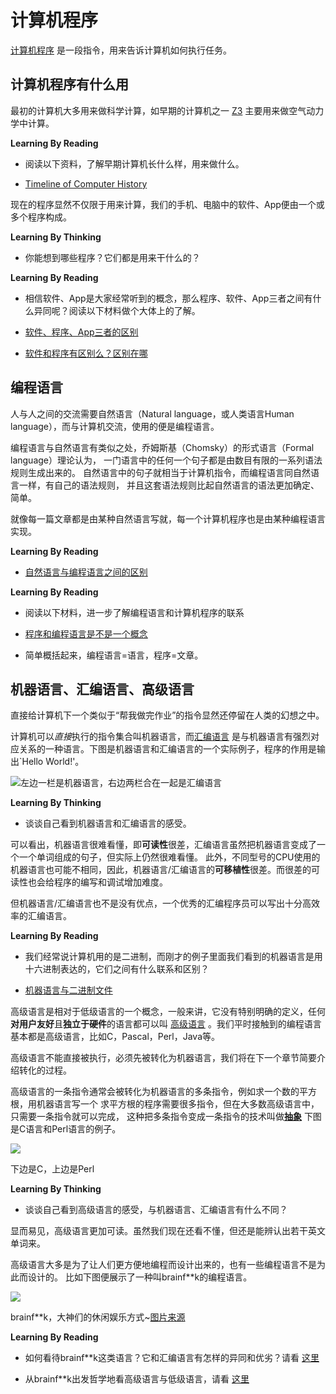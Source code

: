 # 计算机程序

[计算机程序](https://www.khanacademy.org/computing/computer-programming/programming/intro-to-programming/v/programming-intro)
是一段指令，用来告诉计算机如何执行任务。

## 计算机程序有什么用

最初的计算机大多用来做科学计算，如早期的计算机之一
[Z3](https://en.wikipedia.org/wiki/Z3_(computer))
主要用来做空气动力学中计算。

**Learning By Reading**

- 阅读以下资料，了解早期计算机长什么样，用来做什么。

- [Timeline of Computer History](http://www.computerhistory.org/timeline/computers/)

现在的程序显然不仅限于用来计算，我们的手机、电脑中的软件、App便由一个或多个程序构成。

**Learning By Thinking**

- 你能想到哪些程序？它们都是用来干什么的？

**Learning By Reading**

- 相信软件、App是大家经常听到的概念，那么程序、软件、App三者之间有什么异同呢？阅读以下材料做个大体上的了解。

- [软件、程序、App三者的区别](https://teamtreehouse.com/community/the-difference-between-application-program-software)

- [软件和程序有区别么？区别在哪](https://www.guokr.com/question/544735/)

## 编程语言

人与人之间的交流需要自然语言（Natural language，或人类语言Human language），而与计算机交流，使用的便是编程语言。

编程语言与自然语言有类似之处，乔姆斯基（Chomsky）的形式语言（Formal language）理论认为，
一门语言中的任何一个句子都是由数目有限的一系列语法规则生成出来的。
自然语言中的句子就相当于计算机指令，而编程语言同自然语言一样，有自己的语法规则，
并且这套语法规则比起自然语言的语法更加确定、简单。

就像每一篇文章都是由某种自然语言写就，每一个计算机程序也是由某种编程语言实现。

**Learning By Reading**

- [自然语言与编程语言之间的区别](https://www.quora.com/Whats-the-difference-between-natural-languages-and-programming-languages)

**Learning By Reading**

- 阅读以下材料，进一步了解编程语言和计算机程序的联系

- [程序和编程语言是不是一个概念](https://zhidao.baidu.com/question/96230010.html)

- 简单概括起来，编程语言=语言，程序=文章。

## 机器语言、汇编语言、高级语言

直接给计算机下一个类似于“帮我做完作业”的指令显然还停留在人类的幻想之中。

计算机可以*直接*执行的指令集合叫机器语言，而[汇编语言](https://en.wikipedia.org/wiki/Assembly_language)
是与机器语言有强烈对应关系的一种语言。下图是机器语言和汇编语言的一个实际例子，程序的作用是输出`Hello World!'。

![左边一栏是机器语言，右边两栏合在一起是汇编语言](image/machine_code_and_assemble.png)

**Learning By Thinking**

- 谈谈自己看到机器语言和汇编语言的感受。

可以看出，机器语言很难看懂，即**可读性**很差，汇编语言虽然把机器语言变成了一个一个单词组成的句子，但实际上仍然很难看懂。
此外，不同型号的CPU使用的机器语言也可能不相同，因此，机器语言/汇编语言的**可移植性**很差。而很差的可读性也会给程序的编写和调试增加难度。

但机器语言/汇编语言也不是没有优点，一个优秀的汇编程序员可以写出十分高效率的汇编语言。

**Learning By Reading**

- 我们经常说计算机用的是二进制，而刚才的例子里面我们看到的机器语言是用十六进制表达的，它们之间有什么联系和区别？

- [机器语言与二进制文件](https://stackoverflow.com/questions/21571709/difference-between-machine-language-binary-code-and-a-binary-file)

高级语言是相对于低级语言的一个概念，一般来讲，它没有特别明确的定义，任何**对用户友好**且**独立于硬件**的语言都可以叫
[高级语言](https://www.techopedia.com/definition/3925/high-level-language-hll)
。我们平时接触到的编程语言基本都是高级语言，比如C，Pascal，Perl，Java等。

高级语言不能直接被执行，必须先被转化为机器语言，我们将在下一个章节简要介绍转化的过程。

高级语言的一条指令通常会被转化为机器语言的多条指令，例如求一个数的平方根，用机器语言写一个
求平方根的程序需要很多指令，但在大多数高级语言中，只需要一条指令就可以完成，
这种把多条指令变成一条指令的技术叫做[**抽象**](https://en.wikipedia.org/wiki/Abstraction_(software_engineering))
下图是C语言和Perl语言的例子。

![](image/perl_c.png)

下边是C，上边是Perl

**Learning By Thinking**

- 谈谈自己看到高级语言的感受，与机器语言、汇编语言有什么不同？

显而易见，高级语言更加可读。虽然我们现在还看不懂，但还是能辨认出若干英文单词来。

高级语言大多是为了让人们更方便地编程而设计出来的，也有一些编程语言不是为此而设计的。
比如下图便展示了一种叫brainf**k的编程语言。

![](image/brainfuck.png)

brainf**k，大神们的休闲娱乐方式~[图片来源](https://github.com/dotzero/brainfuck-php/blob/master/examples/99bottlesofbeer.bf)

**Learning By Reading**

- 如何看待brainf**k这类语言？它和汇编语言有怎样的异同和优劣？请看
[这里](https://www.slant.co/versus/120/128/~assembly_vs_brainfuck)

- 从brainf**k出发哲学地看高级语言与低级语言，请看
[这里](https://esolangs.org/wiki/Category_talk:Low-level)
